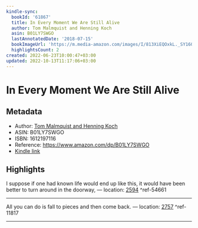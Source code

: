 ```yaml
---
kindle-sync:
  bookId: '61867'
  title: In Every Moment We Are Still Alive
  author: Tom Malmquist and Henning Koch
  asin: B01LY7SWGO
  lastAnnotatedDate: '2018-07-15'
  bookImageUrl: 'https://m.media-amazon.com/images/I/813XiEQOxkL._SY160.jpg'
  highlightsCount: 2
created: 2022-06-23T10:00:47+03:00
updated: 2022-10-13T11:17:06+03:00
---
```

# In Every Moment We Are Still Alive
## Metadata
* Author: [Tom Malmquist and Henning Koch](https://www.amazon.com/Tom-Malmquist/e/B074JDC5D5/ref=dp_byline_cont_ebooks_1)
* ASIN: B01LY7SWGO
* ISBN: 1612197116
* Reference: https://www.amazon.com/dp/B01LY7SWGO
* [Kindle link](kindle://book?action=open&asin=B01LY7SWGO)

## Highlights
I suppose if one had known life would end up like this, it would have been better to turn around in the doorway, — location: [2594](kindle://book?action=open&asin=B01LY7SWGO&location=2594) ^ref-54661

---
All you can do is fall to pieces and then come back. — location: [2757](kindle://book?action=open&asin=B01LY7SWGO&location=2757) ^ref-11817

---
